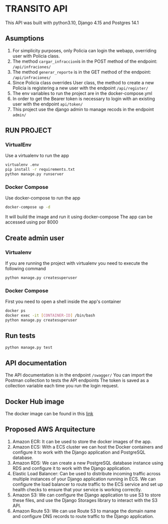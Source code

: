 # TRANSITO API

This API was built with python3.10, Django 4.15 and Postgres 14.1

## Asumptions

1. For simplicity purposes, only Policia can login the webapp, overriding user with Policia class.
2. The method `cargar_infraccion`is in the POST method of the endpoint: `/api/infraciones/`
3. The method `generar_reporte` is in the GET method of the endpoint: `/api/infraciones/`
4. Since Policia class overrides User class, the method to create a new Policia is registering a new user with the endpoint `/api/register/`
5. The env variables to run the project are in the docker-compose.yml
6. In order to get the Bearer token is necessary to login with an existing user with the endpoint `api/token/`
7. This project use the django admin to manage recods in the endpoint `admin/`

## RUN PROJECT

### VirtualEnv

Use a virtualenv to run the app

```bash
virtualenv .env
pip install -r requirements.txt
python manage.py runserver
```

### Docker Compose

Use docker-compose to run the app

```bash
docker-compose up -d
```

It will build the image and run it using docker-compose
The app can be accessed using por 8000

## Create admin user

### Virtualenv

If you are running the project with virtualenv you need to execute the following command

```bash
python manage.py createsuperuser
```

### Docker Compose

First you need to open a shell inside the app's container

```bash
docker ps
docker exec -it [CONTAINER-ID] /bin/bash
python manage.py createsuperuser
```

## Run tests

```bash
python manage.py test
```

## API documentation

The API documentation is in the endpoint `/swagger/`
You can import the Postman collection to tests the API endpoints
The token is saved as a collection variable each time you run the login request.

## Docker Hub image

The docker image can be found in this [link](https://hub.docker.com/repository/docker/seethersan/transito/general)

## Proposed AWS Arquitecture

1. Amazon ECR: It can be used to store the docker images of the app.
2. Amazon ECS: With a ECS cluster we can host the Docker containers and configure it to work with the Django application and PostgreSQL database.
3. Amazon RDS: We can create a new PostgreSQL database instance using RDS and configure it to work with the Django application.
4. Elastic Load Balancer: Can be used to distribute incoming traffic across multiple instances of your Django application running in ECS. We can configure the load balancer to route traffic to the ECS service and set up health checks to ensure that your service is working correctly.
5. Amazon S3: We can configure the Django application to use S3 to store these files, and use the Django Storages library to interact with the S3 API.
6. Amazon Route 53: We can use Route 53 to manage the domain name and configure DNS records to route traffic to the Django application.
